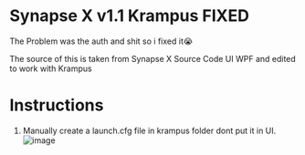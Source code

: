 # Synapse X v1.1 Krampus FIXED
The Problem was the auth and shit so i fixed it😭

The source of this is taken from Synapse X Source Code UI WPF and edited to work with Krampus

# Instructions
1. Manually create a launch.cfg file in krampus folder dont put it in UI.
![image](https://github.com/GoAladin/Synapse-X-v1.1-Krampus/assets/147218564/89c69e48-6294-4070-9f42-7739b4b77670)
